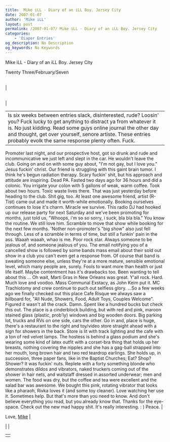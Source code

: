 ```yaml
---
title:  Mike iLL - Diary of an iLL Boy. Jersey City
date: 2007-01-07
author: 'Mike iLL'
layout: post
permalink: /2007-01-07/ Mike iLL - Diary of an iLL Boy. Jersey City
categories:
    - 'Diaper Entries'
og_description: No Description
og_keywords: No Keywords
---
```

<style>
body {
  background-color: ;
  color: ;
}
a {
  color: ;
}
a:active {
  color: ;
}
a:visited {
  color: ;
}
</style>

   Mike iLL - Diary of an iLL Boy. Jersey City  

Twenty Three/February/Seven


|  |  |  |  |
| --- | --- | --- | --- |
| 

|  |  |
| --- | --- |
| 


|  |
| --- |
| Is six weeks between entries slack, disinterested, rude? Loosin' you? Fuck lucky to get anything to distract ya from whatever it is. No just kidding. Read some guys online journal the other day and thought, get over yourself, senore artiste. These entries probably evolk the same response plenty often. Fuck.
 Promoter last night, and our prospective host, got so drunk and rude and incommunicative we just left and slept in the car. He wouldn't leave the club. Going on and on with some guy about, "I'm not gay, but I love you." Jesus fuckin' christ. Our friend is struggling with this gaint brain tumor. I think he's begun radiation therapy. Scary fuckin' shit, but his approach and attitude are inspiring. Dead PA.
Fasted two days ago for 36 hours and did a colonic. You irrigate your colon with 5 gallons of weak, warm coffee. Took about two hours. Toxic waste lives there. That was just yesterday before heading to the club. Shit gig, too. At least one awesome friend, artist (R-Tist) came out and made it worth-while emotionally.
Booking ourselves continues to lose it's charm. Miracle we survive. This radio DJ had hooked up our release party for next Saturday and we've been promoting for months, just told us, "Whoops, i'm so so sorry, i suck, bla bla bla." You know the routine. We still love him. Scramble to move that show while booking for the next few months. 'Nother non-promoter's "big show" also just fell through. Less of a scramble in terms of time, but still a funkin' pain in the ass. Waaah waaah, whao is me. Poor rock star.
Always someone to be jealous of, and someone jealous of you. The email notifying you of a cancelled show is followed by some bands mass email about their sold out show in a club you can't even get a response from. Of course that band is sweating someone else, unless they're at a more mature, sensible emotional level, which many people are, surely. Fools to want more than health or just life itself. Maybe contentment has it's drawbacks too.
Been wanting to tell about this ... Oh wait, Marti Gras in New Orleans was great. Y'all rock. Hard. Much love and voodoo. Mass Communal Exstacy, as John Keim put it. MC Trachiotomy and crew continue to puch out selfless glory.
...So a few weeks ago we finally checked out this place Cafe Risque we always saw a billboard for, "All Nude, Showers, Food, Adult Toys, Couples Welcome". Figured it wasn't all the crack.
Damn. Spent like a hundred bucks but check this out. The place is a cinderblock building, but with red and pink, maroon stained glass (plastic, prob'ly) windows and big wooden doors. Big parking lot, trucks and RVs on one side, cars the other. Go in and, place is huge, there's a restaurant to the right and toy/video store straight ahead with a sign for showers in the back. Store is lit with track lighting and the cafe with a ton of red velvet lamps.
The hostess is behind a glass podium and she's wearing some kind of latex outfit with a corset-bra thing that holds up her breasts, nothing covering the nipples and she has a gag-ball strapped into her mouth, long brown hair and two red teardrop earlings. She holds up, in succession, three paper fans, like in the Baptist Churches; Eat? Shop? Shower?
It was fuckin' nuts. Replete with a forty something blonde who demonstrates dildos and vibrators, naked truckers coming out of the shower in hair nets, and waitstaff dressed in assorted underwear; men and women. The food was dry, but the coffee and tea were excellent and the salad bar was awesome. We bought this pink, rotating vibrator that looks like a pharaoh, Rivka loves it (and some toy cleaner). Love watching her use it. Sometimes help. But that's more than you need to know. And don't believe everything you read, but you already know that.
Thanks for the eye-space. Check out the new mad happy shit. It's really interesting. : )
Peace. |

















Love,
[Mike](mailto:mike@obliteration.com) |

 |  |

   


|  |
| --- |
|   |

   
   
   
   
  

